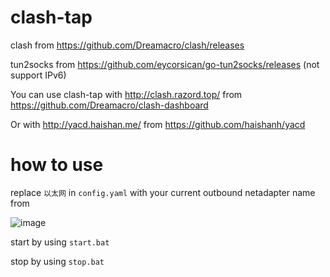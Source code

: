 # clash-tap

clash from https://github.com/Dreamacro/clash/releases

tun2socks from https://github.com/eycorsican/go-tun2socks/releases (not support IPv6)

You can use clash-tap with http://clash.razord.top/ from https://github.com/Dreamacro/clash-dashboard

Or with http://yacd.haishan.me/ from https://github.com/haishanh/yacd

# how to use

replace `以太网` in `config.yaml` with your current outbound netadapter name from

![image](https://user-images.githubusercontent.com/23069451/79680340-49bf9980-8241-11ea-86e3-46e39b576867.png)

start by using `start.bat`

stop by using `stop.bat`
